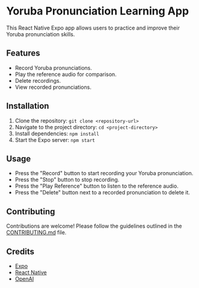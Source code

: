 # Yoruba Pronunciation Learning App

This React Native Expo app allows users to practice and improve their Yoruba pronunciation skills.

## Features

- Record Yoruba pronunciations.
- Play the reference audio for comparison.
- Delete recordings.
- View recorded pronunciations.

## Installation

1. Clone the repository: `git clone <repository-url>`
2. Navigate to the project directory: `cd <project-directory>`
3. Install dependencies: `npm install`
4. Start the Expo server: `npm start`

## Usage

- Press the "Record" button to start recording your Yoruba pronunciation.
- Press the "Stop" button to stop recording.
- Press the "Play Reference" button to listen to the reference audio.
- Press the "Delete" button next to a recorded pronunciation to delete it.

## Contributing

Contributions are welcome! Please follow the guidelines outlined in the [CONTRIBUTING.md](CONTRIBUTING.md) file.

## Credits

- [Expo](https://expo.dev/)
- [React Native](https://reactnative.dev/)
- [OpenAI](https://openai.com/)
